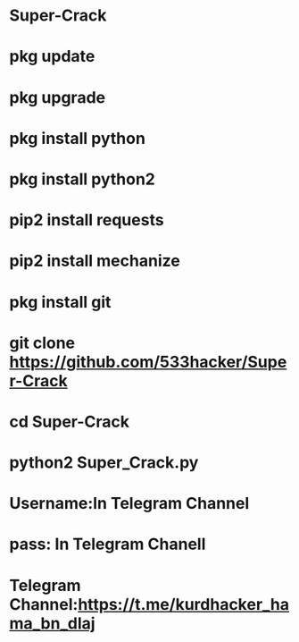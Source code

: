 # Super-Crack
# pkg update
# pkg upgrade
# pkg install python
# pkg install python2
# pip2 install requests
# pip2 install mechanize
# pkg install git
# git clone https://github.com/533hacker/Super-Crack
# cd Super-Crack
# python2 Super_Crack.py
# Username:In Telegram Channel
# pass: In Telegram Chanell

# Telegram Channel:https://t.me/kurdhacker_hama_bn_dlaj
